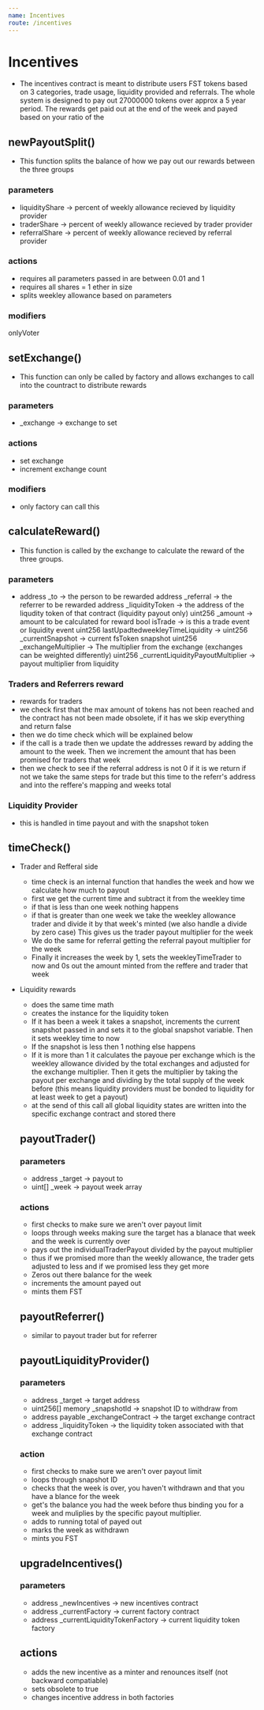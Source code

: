 ```yaml
---
name: Incentives
route: /incentives
---
```

# Incentives

* The incentives contract is meant to distribute users FST tokens based on 3 categories, trade usage, liquidity provided and referrals. The whole system is designed to pay out 27000000 tokens over approx a 5 year period. The rewards get paid out at the end of the week and payed based on your ratio of the


## newPayoutSplit()
* This function splits the balance of how we pay out our rewards between the three groups

### parameters 
* liquidityShare -> percent of weekly allowance recieved by liquidity provider
* traderShare -> percent of weekly allowance recieved by trader provider
* referralShare -> percent of weekly allowance recieved by referral provider

### actions
* requires all parameters passed in are between 0.01 and 1
* requires all shares = 1 ether in size
* splits weekley allowance based on parameters

### modifiers 
onlyVoter

## setExchange()
* This function can only be called by factory and allows exchanges to call into the countract to distribute rewards

### parameters 
* _exchange -> exchange to set

### actions
* set exchange
* increment exchange count

### modifiers 
* only factory can call this

## calculateReward() 
* This function is called by the exchange to calculate the reward of the three groups. 

### parameters 
* address _to -> the person to be rewarded
  address _referral -> the referrer to be rewarded
  address _liquidityToken -> the address of the liqudity token of that contract (liquidity payout only)
  uint256 _amount -> amount to be calculated for reward
  bool isTrade -> is this a trade event or liquidity event
  uint256 lastUpadtedweekleyTimeLiquidity ->
  uint256 _currentSnapshot -> current fsToken snapshot
  uint256 _exchangeMultiplier -> The multiplier from the exchange (exchanges can be weighted differently)
  uint256 _currentLiquidityPayoutMultiplier -> payout multiplier from liquidity

### Traders and Referrers reward
* rewards for traders
* we check first that the max amount of tokens has not been reached and the contract has not been made obsolete, if it has we skip everything and return false
* then we do time check which will be explained below
* if the call is a trade then we update the addresses reward by adding the amount to the week. Then we increment the amount that has been promised for traders that week
* then we check to see if the referral address is not 0 if it is we return if not we take the same steps for trade but this time to the referr's address and into the reffere's mapping and weeks total


### Liquidity Provider 
* this is handled in time payout and with the snapshot token

## timeCheck()
* Trader and Refferal side
    * time check is an internal function that handles the week and how we calculate how much to payout 
    * first we get the current time and subtract it from the weekley time
    * if that is less than one week nothing happens 
    * if that is greater than one week we take the weekley allowance trader and divide it by that week's minted (we also handle a divide by zero case) This gives us the trader payout multiplier for the week
    * We do the same for referral getting the referral payout multiplier for the week 
    * Finally it increases the week by 1, sets the weekleyTimeTrader to now and 0s out the amount minted from the reffere and trader that week 
* Liquidity rewards
    * does the same time math 
    * creates the instance for the liquidity token
    * If it has been a week it takes a snapshot, increments the current snapshot passed in and sets it to the global snapshot variable. Then it sets weekley time to now
    * If the snapshot is less then 1 nothing else happens
    * If it is more than 1 it calculates the payoue per exchange which is the weekley allowance divided by the total exchanges and adjusted for the exchange multiplier. Then it gets the multiplier by taking the payout per exchange and dividing by the total supply of the week before (this means liquidity providers must be bonded to liquidity for at least week to get a payout)
    * at the send of this call all global liquidity states are written into the specific exchange contract and stored there

    ## payoutTrader() 

    ### parameters 
    * address _target -> payout to
    * uint[] _week -> payout week array 

    ### actions
    * first checks to make sure we aren't over payout limit
    * loops through weeks making sure the target has a blanace that week and the week is currently over 
    * pays out the individualTraderPayout divided by the payout multiplier
    * thus if we promised more than the weekly allowance, the trader gets adjusted to less and if we promised less they get more
    * Zeros out there balance for the week 
    * increments the amount payed out 
    * mints them FST

    ## payoutReferrer()
    * similar to payout trader but for referrer

    ## payoutLiquidityProvider()

    ### parameters 
    * address _target -> target address
    * uint256[] memory _snapshotId -> snapshot ID to withdraw from 
    * address payable _exchangeContract -> the target exchange contract
    * address _liquidityToken -> the liquidity token associated with that exchange contract

    ### action
    * first checks to make sure we aren't over payout limit
    * loops through snapshot ID 
    * checks that the week is over, you haven't withdrawn and that you have a blance for the week 
    * get's the balance you had the week before thus binding you for a week and muliplies by the specific payout multiplier. 
    * adds to running total of payed out
    * marks the week as withdrawn
    * mints you FST

    ## upgradeIncentives()

    ### parameters
    * address _newIncentives ->  new incentives contract
    * address _currentFactory -> current factory contract 
    * address _currentLiquidityTokenFactory -> current liquidity token factory

    ## actions
    * adds the new incentive as a minter and renounces itself (not backward compatiable)
    * sets obsolete to true
    * changes incentive address in both factories







